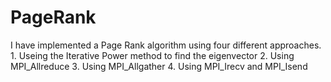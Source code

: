 # PageRank
I have implemented a Page Rank algorithm using four different approaches. 1.  Useing the Iterative Power method to find the eigenvector 2.  Using MPI_Allreduce 3.  Using MPI_Allgather 4.  Using MPI_Irecv and MPI_Isend

